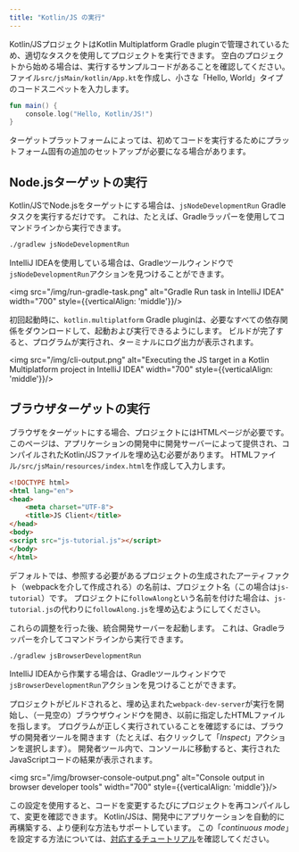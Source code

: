 ```yaml
---
title: "Kotlin/JS の実行"
---
```

Kotlin/JSプロジェクトはKotlin Multiplatform Gradle pluginで管理されているため、適切なタスクを使用してプロジェクトを実行できます。
空白のプロジェクトから始める場合は、実行するサンプルコードがあることを確認してください。
ファイル`src/jsMain/kotlin/App.kt`を作成し、小さな「Hello, World」タイプのコードスニペットを入力します。

```kotlin
fun main() {
    console.log("Hello, Kotlin/JS!")
}
```

ターゲットプラットフォームによっては、初めてコードを実行するためにプラットフォーム固有の追加のセットアップが必要になる場合があります。

## Node.jsターゲットの実行

Kotlin/JSでNode.jsをターゲットにする場合は、`jsNodeDevelopmentRun` Gradleタスクを実行するだけです。
これは、たとえば、Gradleラッパーを使用してコマンドラインから実行できます。

```bash
./gradlew jsNodeDevelopmentRun
```

IntelliJ IDEAを使用している場合は、Gradleツールウィンドウで`jsNodeDevelopmentRun`アクションを見つけることができます。

<img src="/img/run-gradle-task.png" alt="Gradle Run task in IntelliJ IDEA" width="700" style={{verticalAlign: 'middle'}}/>

初回起動時に、`kotlin.multiplatform` Gradle pluginは、必要なすべての依存関係をダウンロードして、起動および実行できるようにします。
ビルドが完了すると、プログラムが実行され、ターミナルにログ出力が表示されます。

<img src="/img/cli-output.png" alt="Executing the JS target in a Kotlin Multiplatform project in IntelliJ IDEA" width="700" style={{verticalAlign: 'middle'}}/>

## ブラウザターゲットの実行

ブラウザをターゲットにする場合、プロジェクトにはHTMLページが必要です。
このページは、アプリケーションの開発中に開発サーバーによって提供され、コンパイルされたKotlin/JSファイルを埋め込む必要があります。
HTMLファイル`/src/jsMain/resources/index.html`を作成して入力します。

```html
<!DOCTYPE html>
<html lang="en">
<head>
    <meta charset="UTF-8">
    <title>JS Client</title>
</head>
<body>
<script src="js-tutorial.js"></script>
</body>
</html>
```

デフォルトでは、参照する必要があるプロジェクトの生成されたアーティファクト（webpackを介して作成される）の名前は、プロジェクト名（この場合は`js-tutorial`）です。
プロジェクトに`followAlong`という名前を付けた場合は、`js-tutorial.js`の代わりに`followAlong.js`を埋め込むようにしてください。

これらの調整を行った後、統合開発サーバーを起動します。
これは、Gradleラッパーを介してコマンドラインから実行できます。

```bash
./gradlew jsBrowserDevelopmentRun
```

IntelliJ IDEAから作業する場合は、Gradleツールウィンドウで`jsBrowserDevelopmentRun`アクションを見つけることができます。

プロジェクトがビルドされると、埋め込まれた`webpack-dev-server`が実行を開始し、（一見空の）ブラウザウィンドウを開き、以前に指定したHTMLファイルを指します。
プログラムが正しく実行されていることを確認するには、ブラウザの開発者ツールを開きます（たとえば、右クリックして「_Inspect_」アクションを選択します）。
開発者ツール内で、コンソールに移動すると、実行されたJavaScriptコードの結果が表示されます。

<img src="/img/browser-console-output.png" alt="Console output in browser developer tools" width="700" style={{verticalAlign: 'middle'}}/>

この設定を使用すると、コードを変更するたびにプロジェクトを再コンパイルして、変更を確認できます。
Kotlin/JSは、開発中にアプリケーションを自動的に再構築する、より便利な方法もサポートしています。
この「_continuous mode_」を設定する方法については、[対応するチュートリアル](dev-server-continuous-compilation)を確認してください。